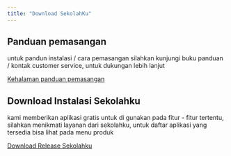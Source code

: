 ```yaml
---
title: "Download SekolahKu"
---
```


<section>
  <div class="max-w-screen-xl mx-auto px-4 my-4">
    <div class="grid md:grid-cols-2 gap-10">
      <div
        class="flex flex-col text-white bg-sekolahku border shadow-sm rounded-xl p-4 md:p-5"
      >
        <h2 class="text-lg font-bold text-white">Panduan pemasangan</h2>
        <p class="mt-2 text-white">
          untuk pandun instalasi / cara pemasangan silahkan kunjungi buku
          panduan / kontak customer service, untuk dukungan lebih lanjut
        </p>
        <div class="mt-5">
          <a
            class="p-2 rounded-lg inline-flex items-center gap-2 bg-white text-sekolahku text-sm border-outline font-medium hover:text-blue-700"
            href="https://aurakomputer.gitlab.io/docs/Sekolahku/"
            target="_blank"
            ><i class="fa fa-book"></i>Kehalaman panduan pemasangan</a
          >
        </div>
      </div>
      <div
        class="flex flex-col bg-white border shadow-sm rounded-xl p-4 md:p-5"
      >
        <h2 class="text-lg font-bold text-gray-800">
          Download Instalasi Sekolahku
        </h2>
        <p class="mt-2 text-gray-800">
          kami memberikan aplikasi gratis untuk di gunakan pada fitur - fitur
          tertentu, silahkan menikmati layanan dari sekolahku, untuk daftar
          aplikasi yang tersedia bisa lihat pada menu produk
        </p>
        <a
          class="inline-flex items-center gap-2 mt-5 text-sm border-outline font-medium text-blue-500 hover:text-blue-700"
          href="https://github.com/aurakomputer/sekolahku/releases"
          ><i class="fa fa-cloud-download"></i>Download Release Sekolahku</a
        >
      </div>
    </div>
  </div>
</section>
